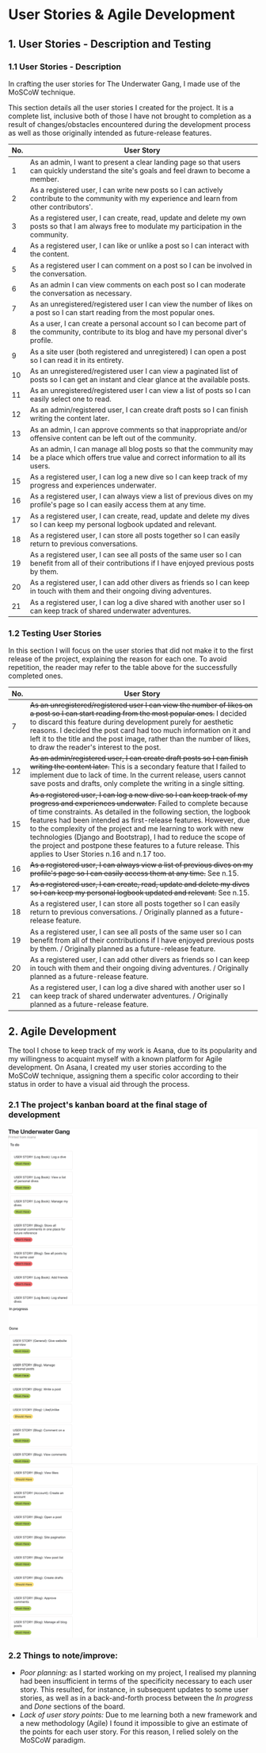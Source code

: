 # **User Stories & Agile Development**

## **1. User Stories - Description and Testing**

### **1.1 User Stories - Description** 

In crafting the user stories for The Underwater Gang, I made use of the MoSCoW technique.

This section details all the user stories I created for the project. It is a complete list, inclusive both of those I have not brought to completion as a result of changes/obstacles encountered during the development process as well as those originally intended as future-release features.

No. | User Story
--- | ----------
1   | As an admin, I want to present a clear landing page so that users can quickly understand the site's goals and feel drawn to become a member. 
2   |As a registered user, I can write new posts so I can actively contribute to the community with my experience and learn from other contributors'.
3   | As a registered user, I can create, read, update and delete my own posts so that I am always free to modulate my participation in the community.
4   | As a registered user, I can like or unlike a post so I can interact with the content.
5   | As a registered user I can comment on a post so I can be involved in the conversation.
6   | As an admin I can view comments on each post so I can moderate the conversation as necessary.
7   | As an unregistered/registered user I can view the number of likes on a post so I can start reading from the most popular ones.
8   | As a user, I can create a personal account so I can become part of the community, contribute to its blog and have my personal diver's profile.
9   | As a site user (both registered and unregistered) I can open a post so I can read it in its entirety.
10  | As an unregistered/registered user I can view a paginated list of posts so I can get an instant and clear glance at the available posts.
11  | As an unregistered/registered user I can view a list of posts so I can easily select one to read.
12  | As an admin/registered user, I can create draft posts so I can finish writing the content later.
13  | As an admin, I can approve comments so that inappropriate and/or offensive content can be left out of the community.
14  | As an admin, I can manage all blog posts so that the community may be a place which offers true value and correct information to all its users.
15  | As a registered user, I can log a new dive so I can keep track of my progress and experiences underwater.
16  | As a registered user, I can always view a list of previous dives on my profile's page so I can easily access them at any time.
17  | As a registered user, I can create, read, update and delete my dives so I can keep my personal logbook updated and relevant.
18  | As a registered user, I can store all posts together so I can easily return to previous conversations.
19  | As a registered user, I can see all posts of the same user so I can benefit from all of their contributions if I have enjoyed previous posts by them.
20  | As a registered user, I can add other divers as friends so I can keep in touch with them and their ongoing diving adventures.
21  | As a registered user, I can log a dive shared with another user so I can keep track of shared underwater adventures.

### **1.2 Testing User Stories** 

In this section I will focus on the user stories that did not make it to the first release of the project, explaining the reason for each one. To avoid repetition, the reader may refer to the table above for the successfully completed ones.

No. | User Story
--- | ----------
7   | ~~As an unregistered/registered user I can view the number of likes on a post so I can start reading from the most popular ones.~~ I decided to discard this feature during development purely for aesthetic reasons. I decided the post card had too much information on it and left it to the title and the post image, rather than the number of likes, to draw the reader's interest to the post.
12  | ~~As an admin/registered user, I can create draft posts so I can finish writing the content later.~~ This is a secondary feature that I failed to implement due to lack of time. In the current release, users cannot save posts and drafts, only complete the writing in a single sitting.
15  | ~~As a registered user, I can log a new dive so I can keep track of my progress and experiences underwater.~~ Failed to complete because of time constraints. As detailed in the following section, the logbook features had been intended as first-release features. However, due to the complexity of the project and me learning to work with new technologies (Django and Bootstrap), I had to reduce the scope of the project and postpone these features to a future release. This applies to User Stories n.16 and n.17 too.
16  | ~~As a registered user, I can always view a list of previous dives on my profile's page so I can easily access them at any time.~~ See n.15.
17  | ~~As a registered user, I can create, read, update and delete my dives so I can keep my personal logbook updated and relevant.~~ See n.15.
18  | As a registered user, I can store all posts together so I can easily return to previous conversations. / Originally planned as a future-release feature.
19  | As a registered user, I can see all posts of the same user so I can benefit from all of their contributions if I have enjoyed previous posts by them. / Originally planned as a future-release feature.
20  | As a registered user, I can add other divers as friends so I can keep in touch with them and their ongoing diving adventures. / Originally planned as a future-release feature.
21  | As a registered user, I can log a dive shared with another user so I can keep track of shared underwater adventures. / Originally planned as a future-release feature.

## **2. Agile Development**

The tool I chose to keep track of my work is Asana, due to its popularity and my willingness to acquaint myself with a known platform for Agile development.
On Asana, I created my user stories according to the MoSCoW technique, assigning them a specific color according to their status in order to have a visual aid through the process.

### **2.1 The project's kanban board at the final stage of development**

![Kanban board - 1](documentation/images/project-board-1.png)
![Kanban board - 2](documentation/images/project-board-2.png)
![Kanban board - 3](documentation/images/project-board-3.png)

### **2.2 Things to note/improve:**
- *Poor planning:* as I started working on my project, I realised my planning had been insufficient in terms of the specificity necessary to each user story. This resulted, for instance, in subsequent updates to some user stories, as well as in a back-and-forth process between the *In progress* and *Done* sections of the board.
- *Lack of user story points:* Due to me learning both a new framework and a new methodology (Agile) I found it impossible to give an estimate of the points for each user story. For this reason, I relied solely on the MoSCoW paradigm. 

